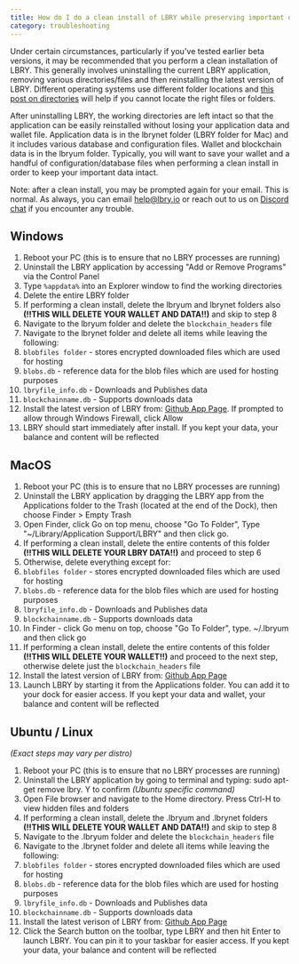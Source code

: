 ```yaml
---
title: How do I do a clean install of LBRY while preserving important data?
category: troubleshooting
---
```


Under certain circumstances, particularly if you've tested earlier beta versions, it may be recommended that you perform a clean installation of LBRY.  This generally involves uninstalling the current LBRY application, removing various directories/files and then reinstalling the latest version of LBRY. Different operating systems use different folder locations and [this post on directories](https://lbry.io/faq/lbry-directories) will help if you cannot locate the right files or folders.  

After uninstalling LBRY, the working directories are left intact so that the application can be easily reinstalled without losing your application data and wallet file. Application data is in the lbrynet folder (LBRY folder for Mac) and it includes various database and configuration files.  Wallet and blockchain data is in the lbryum folder. Typically, you will want to save your wallet and a handful of configuration/database files when performing a clean install in order to keep your important data intact.

Note: after a clean install, you may be prompted again for your email. This is normal. As always, you can email [help@lbry.io](mailto:help@lbry.io) or reach out to us on [Discord chat](https://chat.lbry.io) if you encounter any trouble.

## Windows
1. Reboot your PC (this is to ensure that no LBRY processes are running)
2. Uninstall the LBRY application by accessing "Add or Remove Programs" via the Control Panel
3. Type `%appdata%` into an Explorer window to find the working directories
4. Delete the entire LBRY folder
5. If performing a clean install, delete the lbryum and lbrynet folders also **(!!THIS WILL DELETE YOUR WALLET AND DATA!!)** and skip to step 8 
6. Navigate to the lbryum folder and delete the `blockchain_headers` file
7. Navigate to the lbrynet folder and delete all items while leaving the following:
 1. `blobfiles folder` - stores encrypted downloaded files which are used for hosting
 2. `blobs.db` - reference data for the blob files which are used for hosting purposes
 3. `lbryfile_info.db` - Downloads and Publishes data
 4. `blockchainname.db` - Supports downloads data
8. Install the latest version of LBRY from: [Github App Page](https://github.com/lbryio/lbry-app/releases "Github App Page"). If prompted to allow through Windows Firewall, click Allow
9. LBRY should start immediately after install.  If you kept your data, your balance and content will be reflected

## MacOS
1. Reboot your PC (this is to ensure that no LBRY processes are running)
2. Uninstall the LBRY application by dragging the LBRY app from the Applications folder to the Trash (located at the end of the Dock), then choose Finder > Empty Trash
3. Open Finder, click Go on top menu, choose "Go To Folder", Type "~/Library/Application Support/LBRY" and then click go.
4. If performing a clean install, delete the entire contents of this folder **(!!THIS WILL DELETE YOUR LBRY DATA!!)** and proceed to step 6
5. Otherwise, delete everything except for:
 1. `blobfiles folder` - stores encrypted downloaded files which are used for hosting
 2. `blobs.db` - reference data for the blob files which are used for hosting purposes
 3. `lbryfile_info.db` - Downloads and Publishes data
 4. `blockchainname.db` - Supports downloads data
6. In Finder - click Go menu on top, choose "Go To Folder", type. ~/.lbryum and then click go
7. If performing a clean install, delete the entire contents of this folder **(!!THIS WILL DELETE YOUR WALLET!!)** and proceed to the next step, otherwise delete just the `blockchain_headers` file
8. Install the latest version of LBRY from: [Github App Page](https://github.com/lbryio/lbry-app/releases "Github App Page")
9. Launch LBRY by starting it from the Applications folder.  You can add it to your dock for easier access.  If you kept your data and wallet, your balance and content will be reflected

## Ubuntu / Linux
*(Exact steps may vary per distro)* 
1. Reboot your PC (this is to ensure that no LBRY processes are running)
2. Uninstall the LBRY application by going to terminal and typing: sudo apt-get remove lbry. Y to confirm *(Ubuntu specific command)*
3. Open File browser and navigate to the Home directory. Press Ctrl-H to view hidden files and folders
5. If performing a clean install, delete the .lbryum and .lbrynet folders **(!!THIS WILL DELETE YOUR WALLET AND DATA!!)** and skip to step 8
6. Navigate to the .lbryum folder and delete the `blockchain_headers` file
7. Navigate to the .lbrynet folder and delete all items while leaving the following:
 1. `blobfiles folder` - stores encrypted downloaded files which are used for hosting
 2. `blobs.db` - reference data for the blob files which are used for hosting purposes
 3. `lbryfile_info.db` - Downloads and Publishes data
 4. `blockchainname.db` - Supports downloads data
8. Install the latest verison of LBRY from: [Github App Page](https://github.com/lbryio/lbry-app/releases "Github App Page")
9. Click the Search button on the toolbar, type LBRY and then hit Enter to launch LBRY.  You can pin it to your taskbar for easier access. If you kept your data, your balance and content will be reflected

